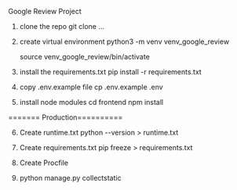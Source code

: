 Google Review Project 

1. clone the repo 
    git clone ...

2. create virtual environment 
    python3 -m venv venv_google_review 

    source venv_google_review/bin/activate 

3. install the requirements.txt
    pip install -r requirements.txt 

4. copy .env.example file
    cp .env.example .env 

5. install node modules
    cd frontend
    npm install

======= Production==========

6. Create runtime.txt
    python --version > runtime.txt

7. Create requirements.txt
    pip freeze > requirements.txt

8. Create Procfile

9. python manage.py collectstatic